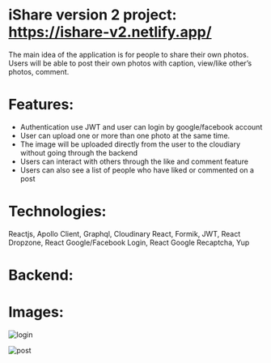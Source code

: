 # iShare version 2 project: https://ishare-v2.netlify.app/
The main idea of the application is for people to share their own photos. Users will be able to post their own photos with caption, view/like other’s photos, comment.

# Features:
- Authentication use JWT and user can login by google/facebook account
- User can upload one or more than one photo at the same time.
- The image will be uploaded directly from the user to the cloudiary without going through the backend
- Users can interact with others through the like and comment feature
- Users can also see a list of people who have liked or commented on a post

# Technologies:
Reactjs, Apollo Client, Graphql, Cloudinary React, Formik, JWT, React Dropzone, React Google/Facebook Login, React Google Recaptcha, Yup

# Backend: 

# Images:
![login](https://res.cloudinary.com/dzaxf70c4/image/upload/v1634711773/Screenshot_2021-10-20_at_9.32.07_cxzhl7.png)

![post](https://res.cloudinary.com/dzaxf70c4/image/upload/v1634712170/Screenshot_2021-10-20_at_9.42.27_rvpi3c.png)

